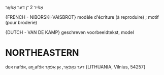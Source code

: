 אַפֿיר 2
־ן
דער
אַפֿאָר

{FRENCH - NIBORSKI-VAISBROT}
modèle d'écriture (à reproduire) ; motif (pour broderie)

{DUTCH - VAN DE KAMP}
geschreven voorbeeldtekst, model

NORTHEASTERN
==============

dɛʀ nafɔ́ʀ, an͜ afɔ́ʀ דער נאַפֿאָר, אַן אַפֿאָר {LITHUANIA, Vilnius, 54257}